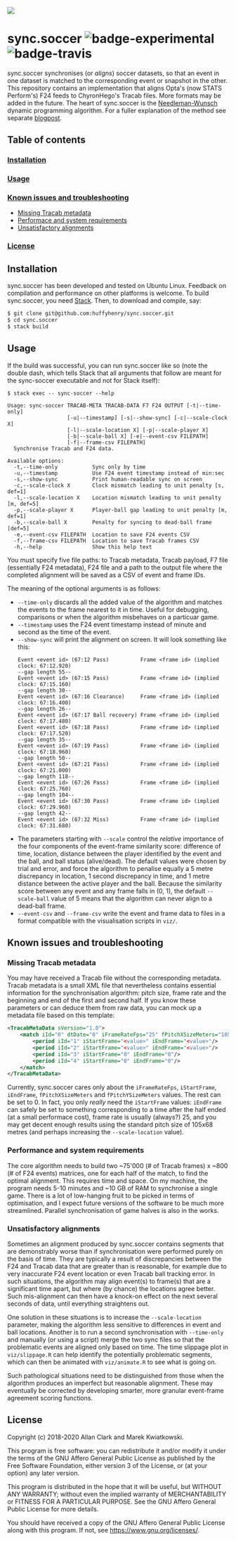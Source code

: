 ![](doc/header-clip.gif)
# sync.soccer ![badge-experimental] ![badge-travis]

sync.soccer synchronises (or _aligns_) soccer
datasets, so that an event in one dataset is matched to the corresponding
event or snapshot in the other. This repository contains an 
implementation that aligns Opta's 
(now STATS Perform's) F24 feeds to ChyronHego's Tracab files. More
formats may be added in the future. The heart of sync.soccer is the
[Needleman-Wunsch][link-nwwiki] dynamic programming algorithm. For a 
fuller explanation of the method see separate [blogpost][link-blog]. 

## Table of contents
### [Installation](#installation)<br>
### [Usage](#usage)
### [Known issues and troubleshooting](#troubleshooting)
* [Missing Tracab metadata](#missing-metadata)
* [Performace and system requirements](#performance)
* [Unsatisfactory alignments](#bad-alignments)
### [License](#license)

<a name="installation"/>

## Installation

sync.soccer has been developed and tested on Ubuntu Linux.
Feedback on compilation and performance on other platforms is 
welcome. To build sync.soccer, you need [Stack][link-stack]. 
Then, to download and compile, say:

```sh
$ git clone git@github.com:huffyhenry/sync.soccer.git
$ cd sync.soccer
$ stack build
```
<a name="usage"/>

## Usage

If the build was successful, you can run sync.soccer like so
(note the double dash, which tells Stack that all arguments that follow
are meant for the sync-soccer executable and not for Stack itself):
```
$ stack exec -- sync-soccer --help

Usage: sync-soccer TRACAB-META TRACAB-DATA F7 F24 OUTPUT [-t|--time-only] 
                   [-u|--timestamp] [-s|--show-sync] [-c|--scale-clock X] 
                   [-l|--scale-location X] [-p|--scale-player X] 
                   [-b|--scale-ball X] [-e|--event-csv FILEPATH] 
                   [-f|--frame-csv FILEPATH]
  Synchronise Tracab and F24 data.

Available options:
  -t,--time-only           Sync only by time
  -u,--timestamp           Use F24 event timestamp instead of min:sec
  -s,--show-sync           Print human-readable sync on screen
  -c,--scale-clock X       Clock mismatch leading to unit penalty [s, def=1]
  -l,--scale-location X    Location mismatch leading to unit penalty [m, def=5]
  -p,--scale-player X      Player-ball gap leading to unit penalty [m, def=1]
  -b,--scale-ball X        Penalty for syncing to dead-ball frame [def=5]
  -e,--event-csv FILEPATH  Location to save F24 events CSV
  -f,--frame-csv FILEPATH  Location to save Tracab frames CSV
  -h,--help                Show this help text
```
You must specify five file paths: to Tracab metadata, 
Tracab payload, F7 file (essentially F24 metadata), F24 file and
a path to the output file where the completed alignment will be saved
as a CSV of event and frame IDs.

The meaning of the optional arguments is as follows:
* `--time-only` discards all the added value of the algorithm and matches
  the events to the frame nearest to it in time. Useful for debugging,
  comparisons or when the algorithm misbehaves on a particuar game.
* `--timestamp` uses the F24 event timestamp instead of minute and second
  as the time of the event.
* `--show-sync` will print the alignment on screen. It will look something
  like this:
  ```
  Event <event id> (67:12 Pass)          Frame <frame id> (implied clock: 67:12.920)
  --gap length 55--                            
  Event <event id> (67:15 Pass)          Frame <frame id> (implied clock: 67:15.160)
  --gap length 30--                            
  Event <event id> (67:16 Clearance)     Frame <frame id> (implied clock: 67:16.400)
  --gap length 26--                            
  Event <event id> (67:17 Ball recovery) Frame <frame id> (implied clock: 67:17.480)
  Event <event id> (67:18 Pass)          Frame <frame id> (implied clock: 67:17.520)
  --gap length 35--                            
  Event <event id> (67:19 Pass)          Frame <frame id> (implied clock: 67:18.960)
  --gap length 50--                            
  Event <event id> (67:21 Pass)          Frame <frame id> (implied clock: 67:21.000)
  --gap length 118--                           
  Event <event id> (67:26 Pass)          Frame <frame id> (implied clock: 67:25.760)
  --gap length 104--                           
  Event <event id> (67:30 Pass)          Frame <frame id> (implied clock: 67:29.960)
  --gap length 42--                            
  Event <event id> (67:32 Miss)          Frame <frame id> (implied clock: 67:31.680)
  ```
* The parameters starting with `--scale` control the _relative_ importance of the
  four components of the event-frame similarity score: difference of time, location,
  distance between the player identified by the event and the ball, and ball
  status (alive/dead). The default values were chosen by trial and error, and
  force the algorithm to penalise equally a 5 metre discrepancy in location, 
  1 second discrepancy in time, and 1 metre distance between the active player
  and the ball. Because the similarity score between any event and any frame
  falls in (0, 1), the default `--scale-ball` value of 5 means that the algorithm
  can never align to a dead-ball frame.
* `--event-csv` and `--frame-csv` write the event and frame data to files
  in a format compatible with the visualisation scripts in `viz/`.
  

<a name="troubleshooting"/>

## Known issues and troubleshooting

<a name="missing-metadata"/>

### Missing Tracab metadata
You may have received a Tracab file without the corresponding metadata.
Tracab metadata is a small XML file that nevertheless contains
essential information for the synchronisation algorithm: pitch size, 
frame rate and the beginning and end of the first and second half. 
If you know 
these parameters or can deduce them from raw data, you can mock up a 
metadata file based on this template:

```xml
<TracabMetaData sVersion="1.0">
    <match iId="0" dtDate="0" iFrameRateFps="25" fPitchXSizeMeters="105.00" fPitchYSizeMeters="68.00" fTrackingAreaXSizeMeters="0.00" fTrackingAreaYSizeMeters="0.00">
        <period iId="1" iStartFrame="<value>" iEndFrame="<value>"/>
        <period iId="2" iStartFrame="<value>" iEndFrame="<value>"/>
        <period iId="3" iStartFrame="0" iEndFrame="0"/>
        <period iId="4" iStartFrame="0" iEndFrame="0"/>
    </match>
</TracabMetaData>
```
Currently, sync.soccer cares only about the `iFrameRateFps`, 
`iStartFrame`, `iEndFrame`, `fPitchXSizeMeters` and `fPitchYSizeMeters` 
values. The rest can be set to 0. In fact, you only _really_ need
the `iStartFrame` values: `iEndFrame` can safely be set to something
corresponding to a time after the half ended (at a small performace cost), 
frame rate is usually (always?) 25, and you may get decent enough results 
using the standard pitch size of 105x68 metres (and perhaps increasing the 
`--scale-location` value).

<a name="performance"/>

### Performance and system requirements
The core algorithm needs to build two ~75'000 (# of Tracab frames) x 
~800 (# of F24 events) matrices, one for each half of the match, 
to find the optimal alignment. This requires time and space.
On my machine, the program needs 5-10 minutes and ~10 GB of RAM to
synchronise a single game. There is a lot of low-hanging fruit to be
picked in terms of optimisation, and I expect future versions of the
software to be much more streamlined. Parallel synchronisation of 
game halves is also in the works.

<a name="bad-alignments"/>

### Unsatisfactory alignments
Sometimes an alignment produced by sync.soccer contains segments
that are demonstrably worse than if synchronisation were performed
purely on the basis of time. They are typically a result of discrepancies 
between the F24 and Tracab data that are greater than is reasonable,
for example due to very inaccurate F24 event location or even
Tracab ball tracking error. In such situations, the algorithm may align
event(s) to frame(s) that are a significant time apart, but where 
(by chance) the
locations agree better. Such mis-alignment can then have a knock-on
effect on the next several seconds of data, until everything straightens 
out.

One solution in these situations is to increase the `--scale-location`
parameter, making the algorithm less sensitive to differences in
event and ball locations. Another is to run a second synchronisation
with `--time-only` and manually (or using a script) merge the two sync 
files so that the
problematic events are aligned only based on time. The time slippage
plot in `viz/slippage.R` can help identify the 
potentially problematic segments, which can then be animated with
`viz/animate.R` to see what is going on.

Such pathological situations need to be distinguished from those
when the algorithm produces an imperfect but reasonable
alignment. These may eventually be corrected by developing smarter,
more granular event-frame agreement scoring functions.

<a name="license"/>

## License
Copyright (c) 2018-2020 Allan Clark and Marek Kwiatkowski.

This program is free software: you can redistribute it and/or modify 
it under the terms of the GNU Affero General Public License as published 
by the Free Software Foundation, either version 3 of the License, 
or (at your option) any later version.

This program is distributed in the hope that it will be useful, but WITHOUT ANY WARRANTY; without even the implied warranty of MERCHANTABILITY or FITNESS FOR A PARTICULAR PURPOSE. 
See the GNU Affero General Public License for more details.

You should have received a copy of the GNU Affero General Public License along with this program. If not, see <https://www.gnu.org/licenses/>. 


[header-clip]: doc/header-clip.gif
[badge-experimental]: https://img.shields.io/badge/lifecycle-proof%20of%20concept-important
[badge-travis]: https://api.travis-ci.com/huffyhenry/sync.soccer.svg?branch=master
[link-nwwiki]: https://en.wikipedia.org/wiki/Needleman%E2%80%93Wunsch_algorithm
[link-blog]: https://kwiatkowski.io/sync.soccer
[link-stack]: https://docs.haskellstack.org/en/stable/README/

